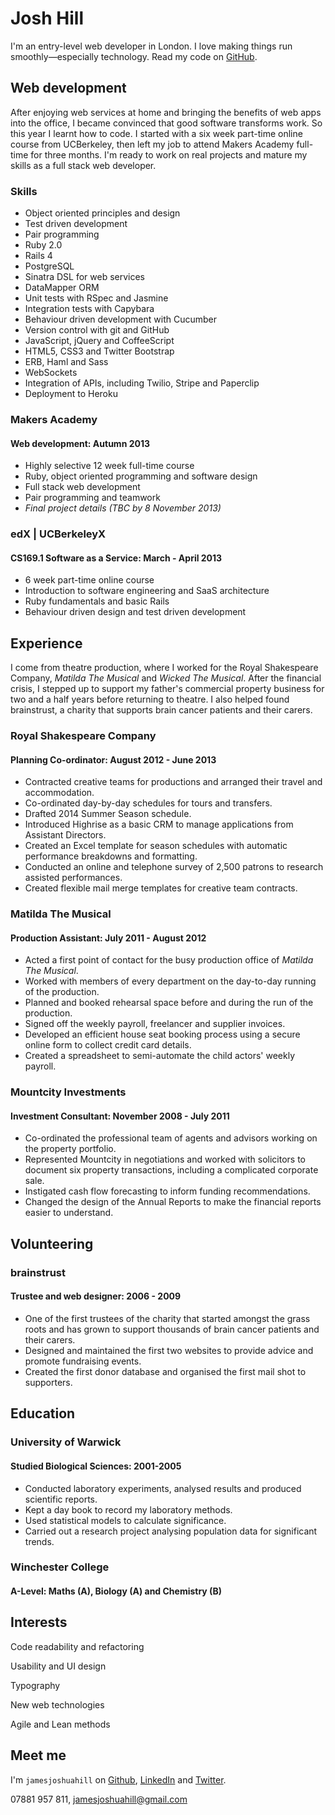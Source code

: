 Josh Hill
=========

I'm an entry-level web developer in London.
I love making things run smoothly&mdash;especially technology.
Read my code on [GitHub].

Web development
---------------

After enjoying web services at home and bringing the benefits of web apps into the office,
I became convinced that good software transforms work. So this year I learnt how to code.
I started with a six week part-time online course from UCBerkeley,
then left my job to attend Makers Academy full-time for three months.
I'm ready to work on real projects and mature my skills as a full stack web developer.

### Skills

  - Object­ oriented principles and design
  - Test­ driven development
  - Pair programming
  - Ruby 2.0
  - Rails 4
  - PostgreSQL
  - Sinatra DSL for web services
  - DataMapper ORM
  - Unit tests with RSpec and Jasmine
  - Integration tests with Capybara
  - Behaviour driven development with Cucumber
  - Version control with git and GitHub
  - JavaScript, jQuery and CoffeeScript
  - HTML5, CSS3 and Twitter Bootstrap
  - ERB, Haml and Sass
  - WebSockets
  - Integration of APIs, including Twilio, Stripe and Paperclip
  - Deployment to Heroku

### Makers Academy
#### Web development: Autumn 2013

  - Highly selective 12 week full-time course
  - Ruby, object oriented programming and software design
  - Full stack web development
  - Pair programming and teamwork
  - _Final project details (TBC by 8 November 2013)_

### edX | UCBerkeleyX
#### CS169.1 Software as a Service: March - April 2013

  - 6 week part-time online course
  - Introduction to software engineering and SaaS architecture
  - Ruby fundamentals and basic Rails
  - Behaviour driven design and test driven development

Experience
----------

I come from theatre production, where I worked for the Royal Shakespeare Company,
_Matilda The Musical_ and _Wicked The Musical_. After the financial crisis,
I stepped up to support my father's commercial property business for two and a half years
before returning to theatre. I also helped found brainstrust, a charity that supports
brain cancer patients and their carers.

### Royal Shakespeare Company
#### Planning Co-ordinator: August 2012 - June 2013

- Contracted creative teams for productions and arranged their travel and accommodation.
- Co-ordinated day-by-day schedules for tours and transfers.
- Drafted 2014 Summer Season schedule.
- Introduced Highrise as a basic CRM to manage applications from Assistant Directors.
- Created an Excel template for season schedules with automatic performance breakdowns and formatting.
- Conducted an online and telephone survey of 2,500 patrons to research assisted performances.
- Created flexible mail merge templates for creative team contracts.

### Matilda The Musical
#### Production Assistant: July 2011 - August 2012

  - Acted a first point of contact for the busy production office of _Matilda The Musical_.
  - Worked with members of every department on the day-to-day running of the production.
  - Planned and booked rehearsal space before and during the run of the production.
  - Signed off the weekly payroll, freelancer and supplier invoices.
  - Developed an efficient house seat booking process using a secure online form to collect credit card details.
  - Created a spreadsheet to semi-automate the child actors' weekly payroll.

### Mountcity Investments
#### Investment Consultant: November 2008 - July 2011

  - Co-ordinated the professional team of agents and advisors working on the property portfolio.
  - Represented Mountcity in negotiations and worked with solicitors to document six property transactions,
including a complicated corporate sale.
  - Instigated cash flow forecasting to inform funding recommendations.
  - Changed the design of the Annual Reports to make the financial reports easier to understand.

Volunteering
------------

### brainstrust
#### Trustee and web designer: 2006 - 2009

  - One of the first trustees of the charity that started amongst the grass roots and has grown to support thousands of brain cancer patients and their carers.
  - Designed and maintained the first two websites to provide advice and promote fundraising events.
  - Created the first donor database and organised the first mail shot to supporters.

Education
---------

### University of Warwick
#### Studied Biological Sciences: 2001-2005

  - Conducted laboratory experiments, analysed results and produced scientific reports.
  - Kept a day book to record my laboratory methods.
  - Used statistical models to calculate significance.
  - Carried out a research project analysing population data for significant trends.

### Winchester College
#### A-Level: Maths (A), Biology (A) and Chemistry (B)

Interests
---------

Code readability and refactoring

Usability and UI design

Typography

New web technologies

Agile and Lean methods

Meet me
-------
I'm `jamesjoshuahill` on [Github], [LinkedIn] and [Twitter].

07881 957 811,
[jamesjoshuahill@gmail.com]

  [jamesjoshuahill@gmail.com]: mailto:jamesjoshuahill@gmail.com
  [GitHub]: https://github.com/jamesjoshuahill
  [LinkedIn]: http://linkedin.com/in/jamesjoshuahill
  [Twitter]: http://twitter.com/jamesjoshuahill
  [Tumblr]: http://jamesjoshuahill.tumblr.com
